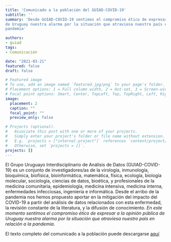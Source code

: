 ```yaml
---
title: 'Comunicado a la población del GUIAD-COVID-19'
subtitle: ''
summary: 'Desde GUIAD-COVID-19 sentimos el compromiso ético de expresar a la opinión pública
de Uruguay nuestra alarma por la situación que atraviesa nuestro país en relación a la
pandemia'

authors:
- guiad
tags:
- Comunicación

date: "2021-03-21"
featured: false
draft: false

# Featured image
# To use, add an image named `featured.jpg/png` to your page's folder.
# Placement options: 1 = Full column width, 2 = Out-set, 3 = Screen-width
# Focal point options: Smart, Center, TopLeft, Top, TopRight, Left, Right, BottomLeft, Bottom, BottomRight
image:
  placement: 2
  caption: ""
  focal_point: ""
  preview_only: false

# Projects (optional).
#   Associate this post with one or more of your projects.
#   Simply enter your project's folder or file name without extension.
#   E.g. `projects = ["internal-project"]` references `content/project/deep-learning/index.md`.
#   Otherwise, set `projects = []`.
projects: []
---
```

El Grupo Uruguayo Interdisciplinario de Análisis de Datos (GUIAD-COVID-19) es un conjunto de
investigadores/as de la virología, inmunología, bioquímica, biofísica, bioinformática,
matemática, física, ecología, biología molecular, sociología, ciencias de datos, bioética, y
profesionales de la medicina comunitaria, epidemiología, medicina intensiva, medicina interna,
enfermedades infecciosas, ingeniería e informática. Desde el arribo de la pandemia nos hemos
propuesto aportar en la mitigación del impacto del COVID-19 a partir del análisis de datos
relacionados con esta enfermedad, la revisión constante de la literatura, y la difusión de
conocimiento. *En este momento sentimos el compromiso ético de expresar a la opinión pública
de Uruguay nuestra alarma por la situación que atraviesa nuestro país en relación a la
pandemia*. 

El texto completo del comunicado a la población puede descargarse [aquí](./DeclaraciónGUIAD.pdf)
